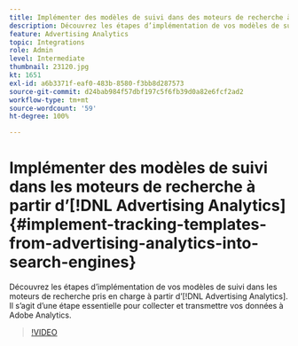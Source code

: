 ```yaml
---
title: Implémenter des modèles de suivi dans des moteurs de recherche à partir d’Advertising Analytics
description: Découvrez les étapes d’implémentation de vos modèles de suivi dans les moteurs de recherche pris en charge à partir d’Advertising Analytics.
feature: Advertising Analytics
topic: Integrations
role: Admin
level: Intermediate
thumbnail: 23120.jpg
kt: 1651
exl-id: a6b3371f-eaf0-483b-8580-f3bb8d287573
source-git-commit: d24bab984f57dbf197c5f6fb39d0a82e6fcf2ad2
workflow-type: tm+mt
source-wordcount: '59'
ht-degree: 100%

---
```


# Implémenter des modèles de suivi dans les moteurs de recherche à partir d’[!DNL Advertising Analytics] {#implement-tracking-templates-from-advertising-analytics-into-search-engines}

Découvrez les étapes d’implémentation de vos modèles de suivi dans les moteurs de recherche pris en charge à partir d’[!DNL Advertising Analytics]. Il s’agit d’une étape essentielle pour collecter et transmettre vos données à Adobe Analytics.

>[!VIDEO](https://video.tv.adobe.com/v/39105/?quality=12&learn=on&captions=fre_fr)
